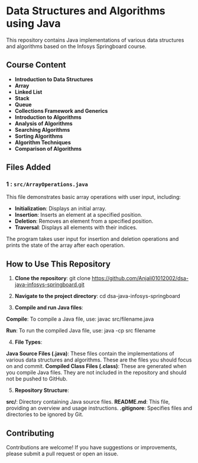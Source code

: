 # Data Structures and Algorithms using Java

This repository contains Java implementations of various data structures and algorithms based on the Infosys Springboard course.

## Course Content

- **Introduction to Data Structures**
- **Array**
- **Linked List**
- **Stack**
- **Queue**
- **Collections Framework and Generics**
- **Introduction to Algorithms**
- **Analysis of Algorithms**
- **Searching Algorithms**
- **Sorting Algorithms**
- **Algorithm Techniques**
- **Comparison of Algorithms**

## Files Added

### 1 : `src/ArrayOperations.java`

This file demonstrates basic array operations with user input, including:

- **Initialization**: Displays an initial array.
- **Insertion**: Inserts an element at a specified position.
- **Deletion**: Removes an element from a specified position.
- **Traversal**: Displays all elements with their indices.

The program takes user input for insertion and deletion operations and prints the state of the array after each operation.

## How to Use This Repository

1. **Clone the repository**:
   git clone https://github.com/Anjali01012002/dsa-java-infosys-springboard.git

2. **Navigate to the project directory**: 
    cd dsa-java-infosys-springboard

3. **Compile and run Java files**:

**Compile**: To compile a Java file, use:
javac src/filename.java

**Run**: To run the compiled Java file, use: 
java -cp src filename  <!--command specifies the classpath for the Java runtime, which is necessary if your .java files are organized in a directory like src/. -->

4. **File Types**:

**Java Source Files (.java)**: These files contain the implementations of various data structures and algorithms. These are the files you should focus on and commit.
**Compiled Class Files (.class)**: These are generated when you compile Java files. They are not included in the repository and should not be pushed to GitHub.

5. **Repository Structure**:

**src/**: Directory containing Java source files.
**README.md**: This file, providing an overview and usage instructions.
**.gitignore**: Specifies files and directories to be ignored by Git.

## Contributing
Contributions are welcome! If you have suggestions or improvements, please submit a pull request or open an issue.